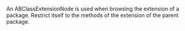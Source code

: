 An ABClassExtensionNode is used when browsing the extension of a package. Restrict itself to the methods of the extension of the parent package.